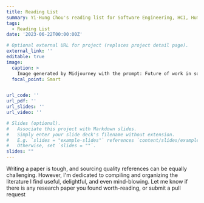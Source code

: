 ```yaml
---
title: Reading List 
summary: Yi-Hung Chou's reading list for Software Engineering, HCI, Human-AI Interaction
tags:
  - Reading List
date: '2023-06-22T00:00:00Z'

# Optional external URL for project (replaces project detail page).
external_link: ''
editable: true
image:
  caption: >
    Image generated by Midjourney with the prompt: Future of work in software development; ultra detailed, mucha style
  focal_point: Smart


url_code: ''
url_pdf: ''
url_slides: ''
url_video: ''

# Slides (optional).
#   Associate this project with Markdown slides.
#   Simply enter your slide deck's filename without extension.
#   E.g. `slides = "example-slides"` references `content/slides/example-slides.md`.
#   Otherwise, set `slides = ""`.
slides: ""
---
```

Writing a paper is tough, and sourcing quality references can be equally challenging. However, I'm dedicated to compiling and organizing the literature I find useful, delightful, and even mind-blowing. Let me know if there is any research paper you found worth-reading, or submit a pull request
